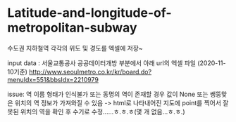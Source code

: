 # Latitude-and-longitude-of-metropolitan-subway
수도권 지하철역 각각의 위도 및 경도를 엑셀에 저장~

input data : 서울교통공사 공공데이터개방 부분에서 아래 url의 엑셀 파일 (2020-11-10기준)
http://www.seoulmetro.co.kr/kr/board.do?menuIdx=551&bbsIdx=2210979

issue: 역 이름 형태가 인식불가 또는 동명의 역이 존재할 경우 값이 None 또는 쌩뚱맞은 위치의 역 정보가 가져와질 수 있음
-> html로 나타내어진 지도에 point를 찍어서 잘못된 위치의 역을 확인 후 수기로 수정......ㅎ.ㅎ.ㅎ(몇 개 없음...ㅎ.ㅎ.)
